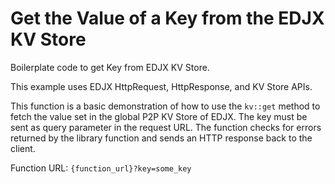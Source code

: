<!--
title: .'Get value of key from EDJX KV store'
description: 'Boilerplate code to get Key from EDJX KV store'
platform: EDJX
language: Rust
-->

# Get the Value of a Key from the EDJX KV Store

Boilerplate code to get Key from EDJX KV Store.

This example uses EDJX HttpRequest, HttpResponse, and KV Store APIs.

This function is a basic demonstration of how to use the `kv::get` method to fetch the value set in the global P2P KV Store of EDJX. The key must be sent as query parameter in the request URL. The function checks for errors returned by the library function and sends an HTTP response back to the client.

Function URL: `{function_url}?key=some_key`
